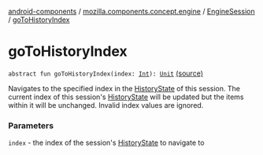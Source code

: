 [android-components](../../index.md) / [mozilla.components.concept.engine](../index.md) / [EngineSession](index.md) / [goToHistoryIndex](./go-to-history-index.md)

# goToHistoryIndex

`abstract fun goToHistoryIndex(index: `[`Int`](https://kotlinlang.org/api/latest/jvm/stdlib/kotlin/-int/index.html)`): `[`Unit`](https://kotlinlang.org/api/latest/jvm/stdlib/kotlin/-unit/index.html) [(source)](https://github.com/mozilla-mobile/android-components/blob/master/components/concept/engine/src/main/java/mozilla/components/concept/engine/EngineSession.kt#L504)

Navigates to the specified index in the [HistoryState](#) of this session. The current index of
this session's [HistoryState](#) will be updated but the items within it will be unchanged.
Invalid index values are ignored.

### Parameters

`index` - the index of the session's [HistoryState](#) to navigate to
